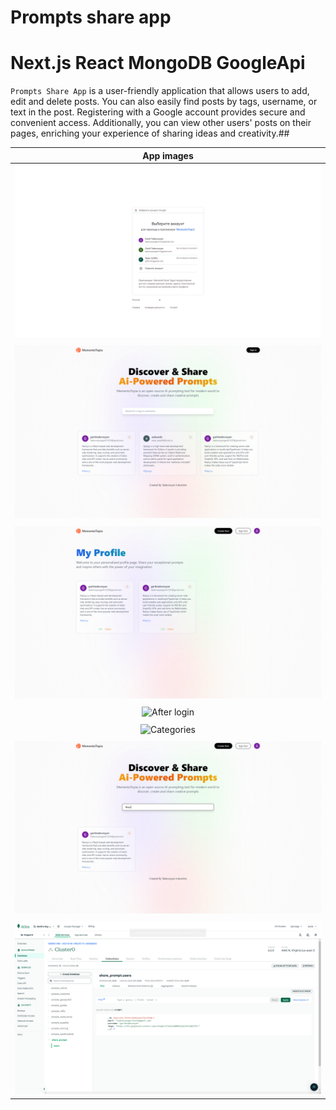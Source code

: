 
# Prompts share app
# Next.js React MongoDB GoogleApi


`Prompts Share App` is a user-friendly application that allows users to add, edit and delete posts. You can also easily find posts by tags, username, or text in the post. Registering with a Google account provides secure and convenient access. Additionally, you can view other users' posts on their pages, enriching your experience of sharing ideas and creativity.##

| App images |
|:------:|
| ![Register page](https://github.com/TadevosyannGarik/NextJs-Prompts-Share/blob/main/images/registration.png) |
| |
| ![Register page](https://github.com/TadevosyannGarik/NextJs-Prompts-Share/blob/main/images/homepage.png) |
| |
| ![Log In page](https://github.com/TadevosyannGarik/NextJs-Prompts-Share/blob/main/images/myprofile.png) |
| |
| ![After login](https://github.com/TadevosyannGarik/NextJs-Prompts-Share/blob/main/images/addtpost.png) |
| |
| ![Categories](https://github.com/TadevosyannGarik/NextJs-Prompts-Share/blob/main/images/edittpost.png) |
| |
| ![Transactions](https://github.com/TadevosyannGarik/NextJs-Prompts-Share/blob/main/images/search.png) |
| |
| ![Transactions](https://github.com/TadevosyannGarik/NextJs-Prompts-Share/blob/main/images/db.png) |








  
